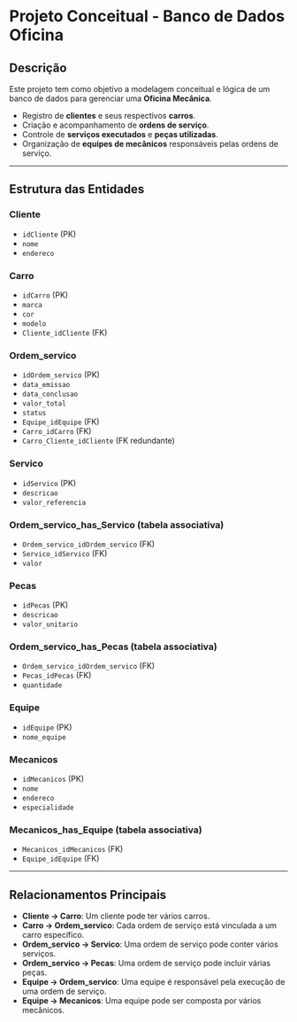 # Projeto Conceitual - Banco de Dados Oficina

## Descrição
Este projeto tem como objetivo a modelagem conceitual e lógica de um banco de dados para gerenciar uma **Oficina Mecânica**.  

- Registro de **clientes** e seus respectivos **carros**.  
- Criação e acompanhamento de **ordens de serviço**.  
- Controle de **serviços executados** e **peças utilizadas**.  
- Organização de **equipes de mecânicos** responsáveis pelas ordens de serviço.  

---

## Estrutura das Entidades

### **Cliente**
- `idCliente` (PK)  
- `nome`  
- `endereco`  

### **Carro**
- `idCarro` (PK)  
- `marca`  
- `cor`  
- `modelo`  
- `Cliente_idCliente` (FK)  

### **Ordem_servico**
- `idOrdem_servico` (PK)  
- `data_emissao`  
- `data_conclusao`  
- `valor_total`  
- `status`  
- `Equipe_idEquipe` (FK)  
- `Carro_idCarro` (FK)  
- `Carro_Cliente_idCliente` (FK redundante)  

### **Servico**
- `idServico` (PK)  
- `descricao`  
- `valor_referencia`  

### **Ordem_servico_has_Servico** (tabela associativa)
- `Ordem_servico_idOrdem_servico` (FK)  
- `Servico_idServico` (FK)  
- `valor`  

### **Pecas**
- `idPecas` (PK)  
- `descricao`  
- `valor_unitario`  

### **Ordem_servico_has_Pecas** (tabela associativa)
- `Ordem_servico_idOrdem_servico` (FK)  
- `Pecas_idPecas` (FK)  
- `quantidade`  

### **Equipe**
- `idEquipe` (PK)  
- `nome_equipe`  

### **Mecanicos**
- `idMecanicos` (PK)  
- `nome`  
- `endereco`  
- `especialidade`  

### **Mecanicos_has_Equipe** (tabela associativa)
- `Mecanicos_idMecanicos` (FK)  
- `Equipe_idEquipe` (FK)  

---

## Relacionamentos Principais
- **Cliente → Carro**: Um cliente pode ter vários carros.  
- **Carro → Ordem_servico**: Cada ordem de serviço está vinculada a um carro específico.  
- **Ordem_servico → Servico**: Uma ordem de serviço pode conter vários serviços.  
- **Ordem_servico → Pecas**: Uma ordem de serviço pode incluir várias peças.  
- **Equipe → Ordem_servico**: Uma equipe é responsável pela execução de uma ordem de serviço.  
- **Equipe → Mecanicos**: Uma equipe pode ser composta por vários mecânicos.  
